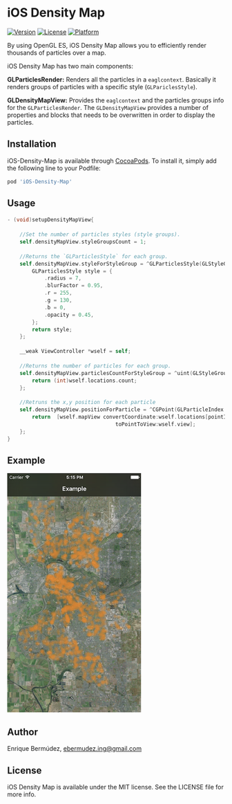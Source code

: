 # iOS Density Map

[![Version](https://img.shields.io/cocoapods/v/iOS-Density-Map.svg?style=flat)](http://cocoapods.org/pods/iOS-Density-Map)
[![License](https://img.shields.io/cocoapods/l/iOS-Density-Map.svg?style=flat)](http://cocoapods.org/pods/iOS-Density-Map)
[![Platform](https://img.shields.io/cocoapods/p/iOS-Density-Map.svg?style=flat)](http://cocoapods.org/pods/iOS-Density-Map)

By using OpenGL ES, iOS Density Map allows you to efficiently render thousands of particles over a map.

iOS Density Map has two main components:

**GLParticlesRender:** Renders all the particles in a `eaglcontext`. Basically it renders groups of particles with a specific style (`GLPariclesStyle`).

**GLDensityMapView:** Provides the `eaglcontext` and the particles groups info for the `GLParticlesRender`. The `GLDensityMapView` provides  a number of properties and blocks that needs to be overwritten in order to display the particles.

## Installation

iOS-Density-Map is available through [CocoaPods](http://cocoapods.org). To install
it, simply add the following line to your Podfile:

```ruby
pod 'iOS-Density-Map'
```

## Usage

```Objective-c
- (void)setupDensityMapView{
    
    //Set the number of particles styles (style groups).
    self.densityMapView.styleGroupsCount = 1;
    
    //Returns the `GLParticlesStyle` for each group.
    self.densityMapView.styleForStyleGroup = ^GLParticlesStyle(GLStyleGroupIndex groupIndex) {
        GLParticlesStyle style = {
            .radius = 7,
            .blurFactor = 0.95,
            .r = 255,
            .g = 130,
            .b = 0,
            .opacity = 0.45,
        };
        return style;
    };
    
    __weak ViewController *wself = self;
    
    //Returns the number of particles for each group.
    self.densityMapView.particlesCountForStyleGroup = ^uint(GLStyleGroupIndex groupIndex) {
        return (int)wself.locations.count;
    };
    
    //Retruns the x,y position for each particle
    self.densityMapView.positionForParticle = ^CGPoint(GLParticleIndex pointIndex, GLStyleGroupIndex groupIndex) {
        return  [wself.mapView convertCoordinate:wself.locations[pointIndex].coordinate
                                   toPointToView:wself.view];
    };
}
```

## Example

![](Screenshot.png)

## Author

Enrique Bermúdez, ebermudez.ing@gmail.com

## License

iOS Density Map is available under the MIT license. See the LICENSE file for more info.


